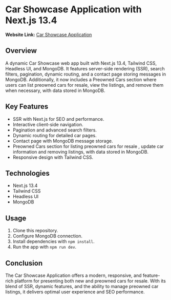 # Car Showcase Application with Next.js 13.4

**Website Link:** [Car Showcase Application](https://car-showcase-next-and-type-1u4i-anuja-more.vercel.app/)

## Overview
A dynamic Car Showcase web app built with Next.js 13.4, Tailwind CSS, Headless UI, and MongoDB. It features server-side rendering (SSR), search filters, pagination, dynamic routing, and a contact page storing messages in MongoDB. Additionally, it now includes a Preowned Cars section where users can list preowned cars for resale, view the listings, and remove them when necessary, with data stored in MongoDB.

## Key Features
- SSR with Next.js for SEO and performance.
- Interactive client-side navigation.
- Pagination and advanced search filters.
- Dynamic routing for detailed car pages.
- Contact page with MongoDB message storage.
- Preowned Cars section for listing preowned cars for resale , update car information and removing listings, with data stored in MongoDB.
- Responsive design with Tailwind CSS.

## Technologies
- Next.js 13.4
- Tailwind CSS
- Headless UI
- MongoDB

## Usage
1. Clone this repository.
2. Configure MongoDB connection.
3. Install dependencies with `npm install`.
4. Run the app with `npm run dev`.

## Conclusion
The Car Showcase Application offers a modern, responsive, and feature-rich platform for presenting both new and preowned cars for resale. With its blend of SSR, dynamic features, and the ability to manage preowned car listings, it delivers optimal user experience and SEO performance.



